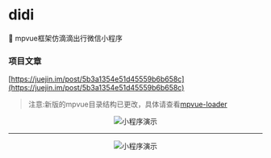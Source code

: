 # didi
:car: mpvue框架仿滴滴出行微信小程序

### 项目文章
[https://juejin.im/post/5b3a1354e51d45559b6b658c](https://juejin.im/post/5b3a1354e51d45559b6b658c)

>注意:新版的mpvue目录结构已更改，具体请查看[mpvue-loader](http://mpvue.com/build/mpvue-loader/#appjsonpagejson)

<div align="center">

![小程序演示](https://github.com/QinZhen001/didi/blob/master/screenshot/GIF1.gif)


<div/>


----------



<div align="center">

![小程序演示](https://github.com/QinZhen001/didi/blob/master/screenshot/GIF.gif)


<div/>